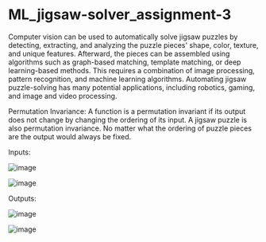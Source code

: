 # ML_jigsaw-solver_assignment-3

Computer vision can be used to automatically solve jigsaw puzzles by detecting, 
extracting, and analyzing the puzzle pieces' shape, color, texture, and unique 
features. Afterward, the pieces can be assembled using algorithms such as graph-based 
matching, template matching, or deep learning-based methods. This requires a combination
of image processing, pattern recognition, and machine learning algorithms. Automating jigsaw puzzle-solving has many potential applications, including robotics, gaming, and image and video processing.

Permutation Invariance:
A function is a permutation invariant if its output does not change by changing the ordering of its input. 
A jigsaw puzzle is also permutation invariance. No matter what the ordering of puzzle pieces are the output would always be fixed.

Inputs:

![image](https://user-images.githubusercontent.com/76091761/234572368-361a59f0-eb1e-42d3-8056-4177257018a0.png) 

![image](https://user-images.githubusercontent.com/76091761/234572469-7d6f41fc-4ee6-4204-bd70-211db9200f85.png)


Outputs:

![image](https://user-images.githubusercontent.com/76091761/234572537-0e860f15-6d72-4498-898d-00152e39cdd9.png)


![image](https://user-images.githubusercontent.com/76091761/234572504-959418a3-3bce-4721-9a3c-ce55635683c8.png)





